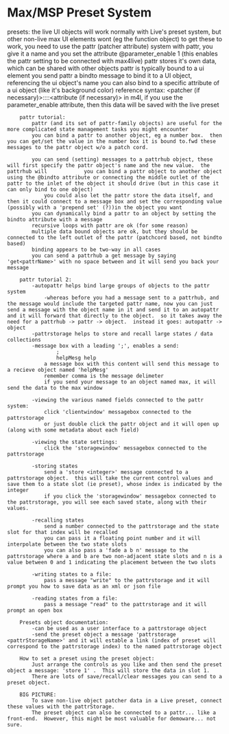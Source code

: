 Max/MSP Preset System
==============

presets:
		the live UI objects will work normally with Live's preset system, but other non-live max UI elements wont (eg the function object)
		to get these to work, you need to use the pattr (patcher attribute) system
		with pattr, you give it a name and you set the attribute @parameter_enable 1 (this enables the pattr setting to be connected with max4live)
		pattr stores it's own data, which can be shared with other objects
		pattr is typically bound to a ui element
		you send pattr a bindto message to bind it to a UI object, referencing the ui object's name
		you can also bind to a specific attribute of a ui object (like it's background color)
		reference syntax:
			<patcher (if necessary)>::<object name>::<attribute (if necessary)>
		in m4l, if you use the parameter_enable attribute, then this data will be saved with the live preset
		
		pattr tutorial:
			pattr (and its set of pattr-family objects) are useful for the more complicated state management tasks you might encounter
			you can bind a pattr to another object, eg a number box.  then you can get/set the value in the number box it is bound to.fwd these messages to the pattr object w/o a patch cord.

			you can send (setting) messages to a pattrhub object, these will first specify the pattr object's name and the new value.  the pattrhub will 			you can bind a pattr object to another object using the @bindto attribute or connecting the middle outlet of the pattr to the inlet of the object it should drive (but in this case it can only bind to one object)
				you could also let the pattr store the data itself, and then it could connect to a message box and set the corresponding value (possibly with a 'prepend set' (?))in the object you want
			you can dynamically bind a pattr to an object by setting the bindto attribute with a message
			recursive loops with pattr are ok (for some reason)
			multiple data bound objects are ok, but they should be connected to the left outlet of the pattr (patchcord based, not bindto based)
			binding appears to be two-way in all cases
			you can send a pattrhub a get message by saying 'get<pattrName>' with no space between and it will send you back your message

		pattr tutorial 2:
			-autopattr helps bind large groups of objects to the pattr system
				-whereas before you had a message sent to a pattrhub, and the message would include the targeted pattr name, now you can just send a message with the object name in it and send it to an autopattr and it will forward that directly to the object.  so it takes away the need for a pattrhub -> pattr -> object.  instead it goes: autopattr -> object
			-pattrstorage helps to store and recall large states / data collections
			-message box with a leading ';', enables a send:
					;
					helpMesg help
				a message box with this content will send this message to a recieve object named 'helpMesg'
				remember comma is the message delimeter
				if you send your message to an object named max, it will send the data to the max window

			-viewing the various named fields connected to the pattr system:
				click 'clientwindow' messagebox connected to the pattrstorage
				or just double click the pattr object and it will open up (along with some metadata about each field)

			-viewing the state settings:
				click the 'storagewindow' messagebox connected to the pattrstorage

			-storing states
				send a 'store <integer>' message connected to a pattrstorage object.  this will take the current control values and save them to a state slot (ie preset), whose index is indicated by the integer
				if you click the 'storagewindow' messagebox connected to the pattrstorage, you will see each saved state, along with their values.

			-recalling states
				send a number connected to the pattrstorage and the state slot for that index will be recalled
				you can pass it a floating point number and it will interpolate between the two state slots
				you can also pass a 'fade a b n' message to the pattrstorage where a and b are two non-adjacent state slots and n is a value between 0 and 1 indicating the placement between the two slots

			-writing states to a file: 
				pass a message "write" to the pattrstorage and it will prompt you how to save data as an xml or json file

			-reading states from a file:
				pass a message "read" to the pattrstorage and it will prompt an open box

		Presets object documentation:
			-can be used as a user interface to a pattrstorage object
			-send the preset object a message 'pattrstorage <pattrStorageName>' and it will estable a link (index of preset will correspond to the pattrstorage index) to the named pattrstorage object

		How to set a preset using the preset object:
			Just arrange the controls as you like and then send the preset object a message: 'store 1' .  This will store the data in slot 1.
			There are lots of save/recall/clear messages you can send to a preset object.

		BIG PICTURE:
			To save non-live object patcher data in a Live preset, connect these values with the pattrStorage.
			The preset object can also be connected to a pattr... like a front-end.  However, this might be most valuable for demoware... not sure.

